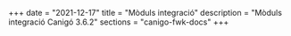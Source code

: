+++
date        = "2021-12-17"
title       = "Mòduls integració"
description = "Mòduls integració Canigó 3.6.2"
sections    = "canigo-fwk-docs"
+++